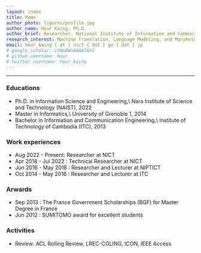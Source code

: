 ```yaml
---
layout: index
title: Home
author_photo: figures/profile.jpg
author_name: Hour Kaing, Ph.D.
author_brief: Researcher, National Institute of Information and Communications Technology (NICT)
research_interest: Machine Translation, Language Modeling, and Morphological and Syntax Analysis.
email: hour_kaing { at } nict { dot } go { dot } jp
# google_scholar: zJ0wGWoAAAAJ&hl
# github_username: hour
# twitter_username: hour_kaing
---
```


---
### Educations
- Ph.D. in Information Science and Engineering,\\
Nara Institute of Science and Technology (NAIST), 2022
- Master in Informatics,\\
University of Grenoble 1, 2014
- Bachelor in Information and Communication Engineering,\\
Institute of Technology of Cambodia (ITC), 2013

### Work experiences
- Aug 2022 - Present: Researcher at NICT
- Apr 2018 - Jul 2022 : Technical Researcher at NICT
- Jun 2016 - May 2018 : Researcher and Lecturer at NIPTICT
- Oct 2014 - May 2016 : Researcher and Lecturer at ITC

### Arwards
- Sep 2013 : The France Government Scholarships (BGF) for Master Degree in France
- Jun 2012 : SUMITOMO award for excellent students

### Activities
- Review: ACL Rolling Review, LREC-COLING, ICON, IEEE Access
